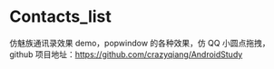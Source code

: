 # Contacts_list

仿魅族通讯录效果 demo，popwindow 的各种效果，仿 QQ 小圆点拖拽， github 项目地址：https://github.com/crazyqiang/AndroidStudy



